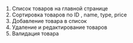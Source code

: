 1) Список товаров на главной странице
2) Сортировка товаров по ID , name, type, price
3) Добавление товара в список
4) Удаление и редактирование товаров
5) Валидация товара
